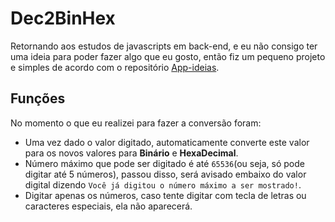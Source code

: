 
# Dec2BinHex

Retornando aos estudos de javascripts em back-end, e eu não consigo ter uma ideia para poder fazer algo que eu gosto, então fiz um pequeno projeto e simples de acordo com o repositório [App-ideias](https://github.com/florinpop17/app-ideas).

## Funções

No momento o que eu realizei para fazer a conversão foram:

* Uma vez dado o valor digitado, automaticamente converte este valor para os novos valores para **Binário** e **HexaDecimal**.
* Número máximo que pode ser digitado é até `65536`(ou seja, só pode digitar até 5 números), passou disso, será avisado embaixo do valor digital dizendo `Você já digitou o número máximo a ser mostrado!`.
* Digitar apenas os números, caso tente digitar com tecla de letras ou caracteres especiais, ela não aparecerá.
